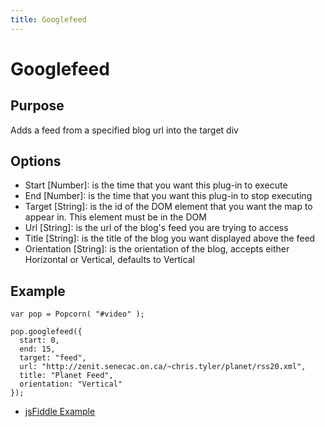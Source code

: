 ```yaml
---
title: Googlefeed
---
```

# Googlefeed #

## Purpose ##

Adds a feed from a specified blog url into the target div

## Options ##

* Start \[Number\]:  is the time that you want this plug-in to execute
* End \[Number\]: is the time that you want this plug-in to stop executing
* Target \[String\]: is the id of the DOM element that you want the map to appear in. This element must be in the DOM
* Url \[String\]: is the url of the blog's feed you are trying to access
* Title \[String\]: is the title of the blog you want displayed above the feed
* Orientation \[String\]: is the orientation of the blog, accepts either Horizontal or Vertical, defaults to Vertical

## Example ##

    var pop = Popcorn( "#video" );

    pop.googlefeed({
      start: 0,
      end: 15,
      target: "feed",
      url: "http://zenit.senecac.on.ca/~chris.tyler/planet/rss20.xml",
      title: "Planet Feed",
      orientation: "Vertical"
    });

* [jsFiddle Example](http://jsfiddle.net/popcornjs/rZmL8/)
